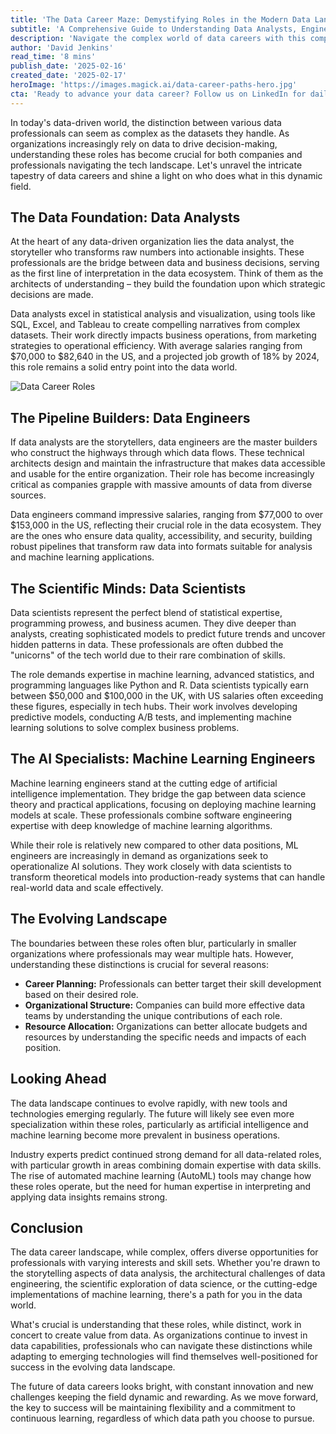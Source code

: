 ```yaml
---
title: 'The Data Career Maze: Demystifying Roles in the Modern Data Landscape'
subtitle: 'A Comprehensive Guide to Understanding Data Analysts, Engineers, Scientists, and ML Engineers'
description: 'Navigate the complex world of data careers with this comprehensive guide that breaks down the key roles in modern data teams. From data analysts to machine learning engineers, understand the unique skills, responsibilities, and career prospects of each position in today's data-driven landscape.'
author: 'David Jenkins'
read_time: '8 mins'
publish_date: '2025-02-16'
created_date: '2025-02-17'
heroImage: 'https://images.magick.ai/data-career-paths-hero.jpg'
cta: 'Ready to advance your data career? Follow us on LinkedIn for daily insights, job opportunities, and expert advice from leading data professionals!'
---
```


In today's data-driven world, the distinction between various data professionals can seem as complex as the datasets they handle. As organizations increasingly rely on data to drive decision-making, understanding these roles has become crucial for both companies and professionals navigating the tech landscape. Let's unravel the intricate tapestry of data careers and shine a light on who does what in this dynamic field.

## The Data Foundation: Data Analysts

At the heart of any data-driven organization lies the data analyst, the storyteller who transforms raw numbers into actionable insights. These professionals are the bridge between data and business decisions, serving as the first line of interpretation in the data ecosystem. Think of them as the architects of understanding – they build the foundation upon which strategic decisions are made.

Data analysts excel in statistical analysis and visualization, using tools like SQL, Excel, and Tableau to create compelling narratives from complex datasets. Their work directly impacts business operations, from marketing strategies to operational efficiency. With average salaries ranging from $70,000 to $82,640 in the US, and a projected job growth of 18% by 2024, this role remains a solid entry point into the data world.

![Data Career Roles](https://i.magick.ai/PIXE/1739781892176_magick_img.webp)

## The Pipeline Builders: Data Engineers

If data analysts are the storytellers, data engineers are the master builders who construct the highways through which data flows. These technical architects design and maintain the infrastructure that makes data accessible and usable for the entire organization. Their role has become increasingly critical as companies grapple with massive amounts of data from diverse sources.

Data engineers command impressive salaries, ranging from $77,000 to over $153,000 in the US, reflecting their crucial role in the data ecosystem. They are the ones who ensure data quality, accessibility, and security, building robust pipelines that transform raw data into formats suitable for analysis and machine learning applications.

## The Scientific Minds: Data Scientists

Data scientists represent the perfect blend of statistical expertise, programming prowess, and business acumen. They dive deeper than analysts, creating sophisticated models to predict future trends and uncover hidden patterns in data. These professionals are often dubbed the "unicorns" of the tech world due to their rare combination of skills.

The role demands expertise in machine learning, advanced statistics, and programming languages like Python and R. Data scientists typically earn between $50,000 and $100,000 in the UK, with US salaries often exceeding these figures, especially in tech hubs. Their work involves developing predictive models, conducting A/B tests, and implementing machine learning solutions to solve complex business problems.

## The AI Specialists: Machine Learning Engineers

Machine learning engineers stand at the cutting edge of artificial intelligence implementation. They bridge the gap between data science theory and practical applications, focusing on deploying machine learning models at scale. These professionals combine software engineering expertise with deep knowledge of machine learning algorithms.

While their role is relatively new compared to other data positions, ML engineers are increasingly in demand as organizations seek to operationalize AI solutions. They work closely with data scientists to transform theoretical models into production-ready systems that can handle real-world data and scale effectively.

## The Evolving Landscape

The boundaries between these roles often blur, particularly in smaller organizations where professionals may wear multiple hats. However, understanding these distinctions is crucial for several reasons:

- **Career Planning:** Professionals can better target their skill development based on their desired role.
- **Organizational Structure:** Companies can build more effective data teams by understanding the unique contributions of each role.
- **Resource Allocation:** Organizations can better allocate budgets and resources by understanding the specific needs and impacts of each position.

## Looking Ahead

The data landscape continues to evolve rapidly, with new tools and technologies emerging regularly. The future will likely see even more specialization within these roles, particularly as artificial intelligence and machine learning become more prevalent in business operations.

Industry experts predict continued strong demand for all data-related roles, with particular growth in areas combining domain expertise with data skills. The rise of automated machine learning (AutoML) tools may change how these roles operate, but the need for human expertise in interpreting and applying data insights remains strong.

## Conclusion

The data career landscape, while complex, offers diverse opportunities for professionals with varying interests and skill sets. Whether you're drawn to the storytelling aspects of data analysis, the architectural challenges of data engineering, the scientific exploration of data science, or the cutting-edge implementations of machine learning, there's a path for you in the data world.

What's crucial is understanding that these roles, while distinct, work in concert to create value from data. As organizations continue to invest in data capabilities, professionals who can navigate these distinctions while adapting to emerging technologies will find themselves well-positioned for success in the evolving data landscape.

The future of data careers looks bright, with constant innovation and new challenges keeping the field dynamic and rewarding. As we move forward, the key to success will be maintaining flexibility and a commitment to continuous learning, regardless of which data path you choose to pursue.